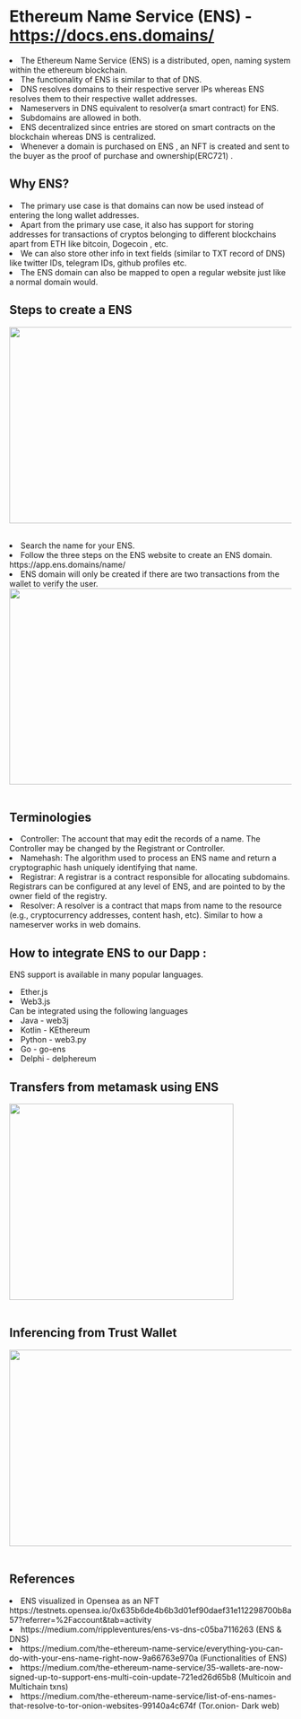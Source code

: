 # Ethereum Name Service (ENS) - https://docs.ens.domains/

<li>The Ethereum Name Service (ENS) is a distributed, open, naming system within the ethereum blockchain.
<li>The functionality of ENS is similar to that of DNS.
<li>DNS resolves domains to their respective server IPs whereas ENS resolves them to their respective wallet addresses.
<li>Nameservers in DNS equivalent to resolver(a smart contract) for ENS.
<li>Subdomains are allowed in both.
<li>ENS decentralized since entries are stored on smart contracts on the blockchain whereas DNS is centralized. 
<li>Whenever a domain is purchased on ENS , an NFT is created and sent to the buyer as the proof of purchase and ownership(ERC721) .

## Why ENS?

<li>The primary use case is that domains can now be used instead of entering the long wallet addresses.
<li>Apart from the primary use case, it also has support for storing addresses for transactions of cryptos belonging to different blockchains apart from ETH like bitcoin, Dogecoin , etc.
<li>We can also store other info in text fields (similar to TXT record of DNS) like twitter IDs, telegram IDs, github profiles etc.
<li>The ENS domain can also be mapped to open a regular website just like a normal domain would. 

## Steps to create a ENS 

<img src="https://github.com/digidrills/web3-samples/blob/main/docs/figures/ens1.png" width="850px" height="350px"><br><br>
<li>Search the name for your ENS.
<li>Follow the three steps on the ENS website to create an ENS domain. https://app.ens.domains/name/

<li>ENS domain will only be created if there are two transactions from the wallet to verify the user.
<img src="https://github.com/digidrills/web3-samples/blob/main/docs/figures/ens2.png" width="850px" height="350px"><br><br>

## Terminologies
<li>Controller: The account that may edit the records of a name. The Controller may be changed by the Registrant or Controller.
<li>Namehash: The algorithm used to process an ENS name and return a cryptographic hash uniquely identifying that name.
<li>Registrar: A registrar is a contract responsible for allocating subdomains. Registrars can be configured at any level of ENS, and are pointed to by the owner field of the registry.
<li>Resolver: A resolver is a contract that maps from name to the resource (e.g., cryptocurrency addresses, content hash, etc). Similar to how a nameserver works in web domains.
  
## How to integrate ENS to our Dapp :
ENS support is available in many popular languages.
  <li>Ether.js
  <li>Web3.js <br>
Can be integrated using the following languages
<li>Java - web3j
<li>Kotlin - KEthereum
<li>Python - web3.py
<li>Go - go-ens
<li>Delphi - delphereum


## Transfers from metamask using ENS

<img src="https://github.com/digidrills/web3-samples/blob/main/docs/figures/ens4.png" width="400px" height="350px"><br><br>

## Inferencing from Trust Wallet 
  <img src="https://github.com/digidrills/web3-samples/blob/main/docs/figures/ens3.png" width="850px" height="350px"><br><br>
  
## References
<li>ENS visualized in Opensea as an NFT https://testnets.opensea.io/0x635b6de4b6b3d01ef90daef31e112298700b8a57?referrer=%2Faccount&tab=activity
<li>https://medium.com/rippleventures/ens-vs-dns-c05ba7116263  (ENS & DNS)
<li>https://medium.com/the-ethereum-name-service/everything-you-can-do-with-your-ens-name-right-now-9a66763e970a (Functionalities of ENS)
<li>https://medium.com/the-ethereum-name-service/35-wallets-are-now-signed-up-to-support-ens-multi-coin-update-721ed26d65b8 (Multicoin and Multichain txns)
<li>https://medium.com/the-ethereum-name-service/list-of-ens-names-that-resolve-to-tor-onion-websites-99140a4c674f (Tor.onion- Dark web)
